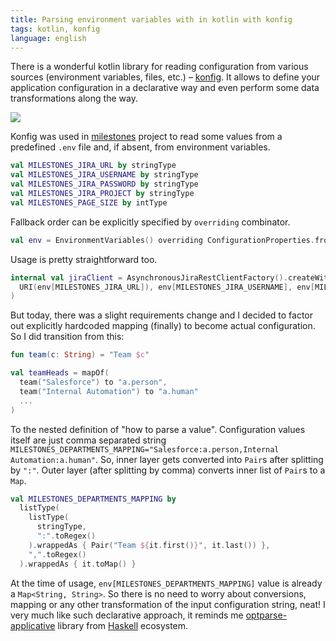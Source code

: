 ```yaml
---
title: Parsing environment variables with in kotlin with konfig
tags: kotlin, konfig
language: english
---
```


There is a wonderful kotlin library for reading configuration from various sources (environment variables, files, etc.) – [konfig](@gh(npryce)). It allows to define your application configuration in a declarative way and even perform some data transformations along the way.

<!--more-->

<img src="/previews/konfig/logo.png" class="center"/>

Konfig was used in [milestones](/posts/projects/2021-03-09-milestones.html) project to read some values from a predefined `.env` file and, if absent, from environment variables.

```kotlin
val MILESTONES_JIRA_URL by stringType
val MILESTONES_JIRA_USERNAME by stringType
val MILESTONES_JIRA_PASSWORD by stringType
val MILESTONES_JIRA_PROJECT by stringType
val MILESTONES_PAGE_SIZE by intType
```

Fallback order can be explicitly specified by `overriding` combinator.

```kotlin
val env = EnvironmentVariables() overriding ConfigurationProperties.fromOptionalFile(File(".env"))
```

Usage is pretty straightforward too.

```kotlin
internal val jiraClient = AsynchronousJiraRestClientFactory().createWithBasicHttpAuthentication(
  URI(env[MILESTONES_JIRA_URL]), env[MILESTONES_JIRA_USERNAME], env[MILESTONES_JIRA_PASSWORD]
)
```

But today, there was a slight requirements change and I decided to factor out explicitly hardcoded mapping (finally) to become actual configuration. So I did transition from this:

```kotlin
fun team(c: String) = "Team $c"

val teamHeads = mapOf(
  team("Salesforce") to "a.person",
  team("Internal Automation") to "a.human"
  ...
)
```

To the nested definition of "how to parse a value". Configuration values itself are just comma separated string `MILESTONES_DEPARTMENTS_MAPPING="Salesforce:a.person,Internal Automation:a.human"`. So, inner layer gets converted into `Pair`s after splitting by `":"`. Outer layer (after splitting by comma) converts inner list of `Pair`s to a `Map`.

```kotlin
val MILESTONES_DEPARTMENTS_MAPPING by
  listType(
    listType(
      stringType,
      ":".toRegex()
    ).wrappedAs { Pair("Team ${it.first()}", it.last()) },
    ",".toRegex()
  ).wrappedAs { it.toMap() }
```

At the time of usage, `env[MILESTONES_DEPARTMENTS_MAPPING]` value is already a `Map<String, String>`. So there is no need to worry about conversions, mapping or any other transformation of the input configuration string, neat! I very much like such declarative approach, it reminds me [optparse-applicative](@hackage) library from [Haskell](/tags/haskell.html) ecosystem.

